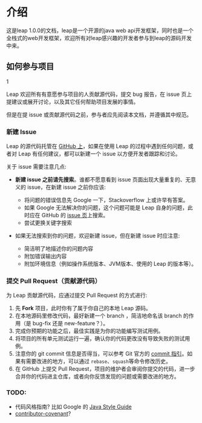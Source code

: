 # 介绍

这是leap 1.0.0的文档，leap是一个开源的java web api开发框架，同时也是一个全栈式的web开发框架，欢迎所有对leap感兴趣的开发者参与到leap的源码开发中来。

## 如何参与项目

1

Leap 欢迎所有有意愿参与项目的人贡献源代码，提交 bug 报告，在 issue 页上提建议或展开讨论，以及其它任何帮助项目发展的事情。

但是在提 issue 或贡献源代码之前，参与者应先阅读本文档，并遵循其中规范。

### 新建 Issue

Leap 的源代码托管在 [GitHub 上](https://github.com/leapframework/framework)，如果在使用 Leap 的过程中遇到任何问题，或者对 Leap 有任何建议，都可以新建一个 issue 以方便开发者跟踪和讨论。

关于 issue 需要注意几点:

* **新建 issue 之前请先搜索**。谁都不愿意看到 issue 页面出现大量重复的、无意义的 issue，在新建 issue 之前你应该: 

    * 将问题的错误信息先 Google 一下，Stackoverflow 上或许早有答案。
    * 如果 Google 无法解决你的问题，这个问题可能是 Leap 自身的问题，此时应在 GitHub 的 [issue 页](https://github.com/leapframework/framework/issues)上搜索。
    * 尝试更换关键字搜索

* 如果无法搜索到你的问题，欢迎新建 issue，但在新建 issue 时应注意:

    * 简洁明了地描述你的问题内容
    * 附加错误输出内容
    * 附加环境信息（例如操作系统版本、JVM版本、使用的 Leap 的版本等）。

### 提交 Pull Request（贡献源代码）

为 Leap 贡献源代码，应通过提交 Pull Request 的方式进行:

1. 先 **Fork** 项目，此时你有了属于你自己的本地 Leap 源码。
2. 在本地源码里修改代码，最好新建一个 branch ，简洁地命名该 branch 的作用（是 bug-fix 还是 new-feature？）。
3. 完成你预期的功能之后，最佳实践是为你的功能编写测试用例。
4. 将项目的所有单元测试运行一遍，确认你的代码更改没有导致失败的测试用例。
5. 注意你的 git commit 信息是否得当，可以参考 Git 官方的 [commit 指引](https://git-scm.com/book/en/v2/Distributed-Git-Contributing-to-a-Project)。如果有需要改进的地方，可以通过 `rebase`、`squash`等命令修改历史。
6. 在 GitHub 上提交 Pull Request，项目的维护者会审阅你提交的代码，进一步合并你的代码进主仓库，或者向你反馈发现的问题或需要改进的地方。

### TODO: 

* 代码风格指南? 比如 Google 的 [Java Style Guide](https://google.github.io/styleguide/javaguide.html)
* [contributor-covenant](http://contributor-covenant.org/version/1/4/)?